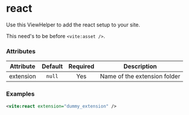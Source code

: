 # react

Use this ViewHelper to add the react setup to your site.

This need's to be before `<vite:asset />`.

### Attributes

| Attribute | Default | Required | Description |
|:---------:|:-------:|:--------:|:-----------:|
| extension | `null` | Yes | Name of the extension folder |

### Examples

```xml
<vite:react extension="dummy_extension" />
```